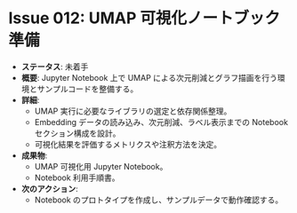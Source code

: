 # Issue 012: UMAP 可視化ノートブック準備

- **ステータス**: 未着手
- **概要**: Jupyter Notebook 上で UMAP による次元削減とグラフ描画を行う環境とサンプルコードを整備する。
- **詳細**:
  - UMAP 実行に必要なライブラリの選定と依存関係整理。
  - Embedding データの読み込み、次元削減、ラベル表示までの Notebook セクション構成を設計。
  - 可視化結果を評価するメトリクスや注釈方法を決定。
- **成果物**:
  - UMAP 可視化用 Jupyter Notebook。
  - Notebook 利用手順書。
- **次のアクション**:
  - Notebook のプロトタイプを作成し、サンプルデータで動作確認する。
